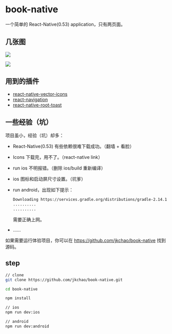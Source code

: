 # book-native
一个简单的 React-Native(0.53) application，只有两页面。

## 几张图

![](https://raw.githubusercontent.com/jkchao/book-native/master/screenshot/ios.png)

![](https://raw.githubusercontent.com/jkchao/book-native/master/screenshot/android.png)


## 用到的插件

- [react-native-vector-icons](https://github.com/oblador/react-native-vector-icons)
- [react-navigation](https://github.com/react-navigation/react-navigation)
- [react-native-root-toast](https://github.com/magicismight/react-native-root-toast)

## 一些经验（坑）

项目虽小，经验（坑）却多：

- React-Native(0.53) 有些依赖很难下载成功。（翻墙 + 看脸）
- Icons 下载完，用不了。（react-native link）
- run ios 不明报错。（删除 ios/build 重新编译）
- ios 图标和启动屏尺寸设置。（坑爹）
- run android，出现如下提示：

    ```bash
    Downloading https://services.gradle.org/distributions/gradle-2.14.1-all.zip
    ..........
    ..........
    ```
    需要正确上网。
- ……

如果需要运行体验项目，你可以在 https://github.com/jkchao/book-native 找到源码。

## step
```bash
// clone 
git clone https://github.com/jkchao/book-native.git

cd book-native

npm install 

// ios
npm run dev:ios

// android
npm run dev:android

```